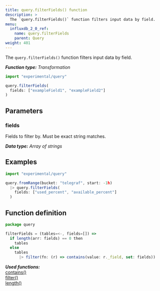 ```yaml
---
title: query.filterFields() function
description: >
  The `query.filterFields()` function filters input data by field.
menu:
  influxdb_2_0_ref:
    name: query.filterFields
    parent: Query
weight: 401
---
```


The `query.filterFields()` function filters input data by field.

_**Function type:** Transformation_

```js
import "experimental/query"

query.filterFields(
  fields: ["exampleField1", "exampleField2"]
)
```

## Parameters

### fields
Fields to filter by.
Must be exact string matches.

_**Data type:** Array of strings_

## Examples

```js
import "experimental/query"

query.fromRange(bucket: "telegraf", start: -1h)
  |> query.filterFields(
    fields: ["used_percent", "available_percent"]
  )
```

## Function definition
```js
package query

filterFields = (tables=<-, fields=[]) =>
  if length(arr: fields) == 0 then
    tables
  else
    tables
      |> filter(fn: (r) => contains(value: r._field, set: fields))
```

_**Used functions:**_  
[contains()](/v2.0/reference/flux/stdlib/built-in/tests/contains/)  
[filter()](/v2.0/reference/flux/stdlib/built-in/transformations/filter/)  
[length()](/v2.0/reference/flux/stdlib/built-in/misc/length/)  
